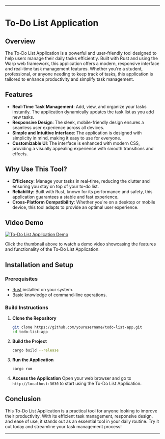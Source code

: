 
---

# To-Do List Application

## Overview

The To-Do List Application is a powerful and user-friendly tool designed to help users manage their daily tasks efficiently. Built with Rust and using the Warp web framework, this application offers a modern, responsive interface and real-time task management features. Whether you're a student, professional, or anyone needing to keep track of tasks, this application is tailored to enhance productivity and simplify task management.

## Features

- **Real-Time Task Management**: Add, view, and organize your tasks instantly. The application dynamically updates the task list as you add new tasks.
- **Responsive Design**: The sleek, mobile-friendly design ensures a seamless user experience across all devices.
- **Simple and Intuitive Interface**: The application is designed with simplicity in mind, making it easy to use for everyone.
- **Customizable UI**: The interface is enhanced with modern CSS, providing a visually appealing experience with smooth transitions and effects.

## Why Use This Tool?

- **Efficiency**: Manage your tasks in real-time, reducing the clutter and ensuring you stay on top of your to-do list.
- **Reliability**: Built with Rust, known for its performance and safety, this application guarantees a stable and fast experience.
- **Cross-Platform Compatibility**: Whether you're on a desktop or mobile device, this tool adapts to provide an optimal user experience.

## Video Demo

[![To-Do List Application Demo](https://img.youtube.com/vi/eh5dnIIhaCo/maxresdefault.jpg)](https://youtu.be/eh5dnIIhaCo?si=LudDBmHszZjfGlau)

Click the thumbnail above to watch a demo video showcasing the features and functionality of the To-Do List Application.

## Installation and Setup

### Prerequisites

- [Rust](https://www.rust-lang.org/) installed on your system.
- Basic knowledge of command-line operations.

### Build Instructions

1. **Clone the Repository**
   ```sh
   git clone https://github.com/yourusername/todo-list-app.git
   cd todo-list-app
   ```

2. **Build the Project**
   ```sh
   cargo build --release
   ```

3. **Run the Application**
   ```sh
   cargo run
   ```

4. **Access the Application**
   Open your web browser and go to `http://localhost:3030` to start using the To-Do List Application.

## Conclusion

This To-Do List Application is a practical tool for anyone looking to improve their productivity. With its efficient task management, responsive design, and ease of use, it stands out as an essential tool in your daily routine. Try it out today and streamline your task management process!

---

